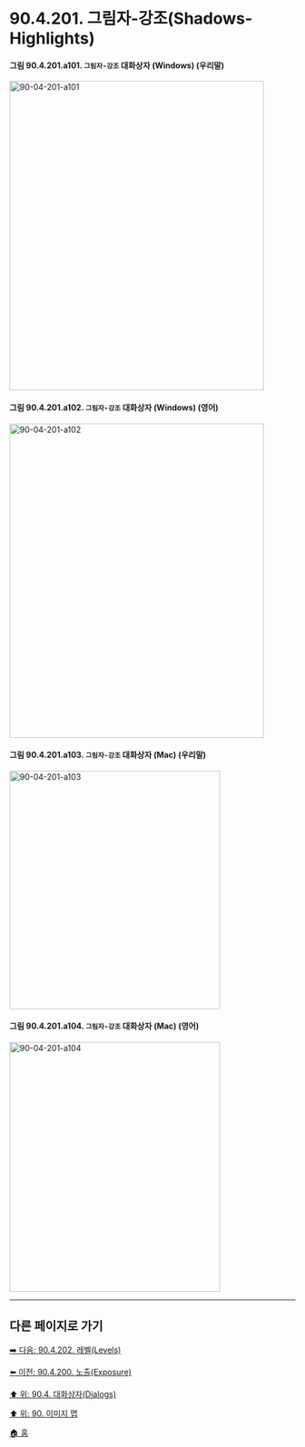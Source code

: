 # 90.4.201. 그림자-강조(Shadows-Highlights)

<a id="90-04-201-a101"></a>

#### 그림 90.4.201.a101. `그림자-강조` 대화상자 (Windows) (우리말)
<img width="448" height="545" alt="90-04-201-a101" src="https://github.com/user-attachments/assets/58438113-9902-4718-83e7-6a876135fd57" />

<a id="90-04-201-a102"></a>

#### 그림 90.4.201.a102. `그림자-강조` 대화상자 (Windows) (영어)
<img width="448" height="554" alt="90-04-201-a102" src="https://github.com/user-attachments/assets/75c96790-378f-4654-a9c3-0d0f91a8c7ef" />

<a id="90-04-201-a103"></a>

#### 그림 90.4.201.a103. `그림자-강조` 대화상자 (Mac) (우리말)
<img width="371" height="420" alt="90-04-201-a103" src="https://github.com/user-attachments/assets/cb60aaba-a50b-4042-ad48-75d97dbaa9e1" />

<a id="90-04-201-a104"></a>

#### 그림 90.4.201.a104. `그림자-강조` 대화상자 (Mac) (영어)
<img width="371" height="440" alt="90-04-201-a104" src="https://github.com/user-attachments/assets/c7cce172-d22b-43dc-9d9d-2a058dab69f8" />

***

## 다른 페이지로 가기

[➡️ 다음: 90.4.202. 레벨(Levels)](./90-04-0202-levels.md)

[⬅️ 이전: 90.4.200. 노출(Exposure)](./90-04-0200-exposure.md)

[⬆️ 위: 90.4. 대화상자(Dialogs)](./90-04-0000-dialogs.md)

[⬆️ 위: 90. 이미지 맵](./90-00-image-map.md)

[🏠 홈](./00-home.md)